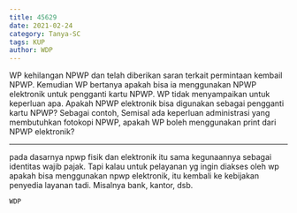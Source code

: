 ```yaml
---
title: 45629
date: 2021-02-24
category: Tanya-SC
tags: KUP
author: WDP
---
```


WP kehilangan NPWP dan telah diberikan saran terkait permintaan kembail NPWP. Kemudian WP bertanya apakah bisa ia menggunakan NPWP elektronik untuk pengganti kartu NPWP. WP tidak menyampaikan untuk keperluan apa. Apakah NPWP elektronik bisa digunakan sebagai pengganti kartu NPWP? Sebagai contoh, Semisal ada keperluan administrasi yang membutuhkan fotokopi NPWP, apakah WP boleh menggunakan print dari NPWP elektronik?

---

pada dasarnya npwp fisik dan elektronik itu sama kegunaannya sebagai identitas wajib pajak. Tapi kalau untuk pelayanan yg ingin diakses oleh wp apakah bisa menggunakan npwp elektronik, itu kembali ke kebijakan penyedia layanan tadi. Misalnya bank, kantor, dsb.

`WDP`
